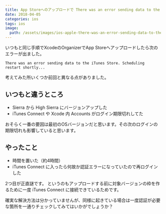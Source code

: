 ```yaml
---
title: App Storeへのアップロードで There was an error sending data to the iTunes Store. Scheduling restart shortly が出たので解決した
date: 2018-04-05
categories: ios
tags: ios
image:
  path: /assets/images/ios-apple-there-was-an-error-sending-data-to-the-itunes-store-scheduling-restart-shortly.png
---
```


いつもと同じ手順でXcodeのOrganizerでApp Storeへアップロードしたら次のエラーが出ました。

```
There was an error sending data to the iTunes Store. Scheduling restart shortly...
```

考えてみた所いくつか前回と異なる点がありました。

## いつもと違うところ

- Sierra から High Sierra にバージョンアップした
- iTunes Connect や Xcode 内 Accounts がログイン期限切れしてた

おそらく一番の要因は最初のOSバージョンだと思います。その次のログインの期限切れも影響していると思います。

## やったこと

- 時間を置いた（約4時間）
- iTunes Connect に入ったら何故か認証エラーになっていたので再ログインした

2つ目が正直謎です。
というのもアップロードする前に対象バージョンの枠を作るために一度 iTunes Connect に接続できているためです。

確実な解決方法は分かっていませんが、同様に起きている場合は一度認証が必要な箇所を一通りチェックしてみてはいかがでしょうか？
